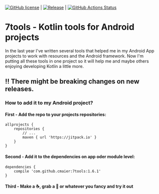 [![GitHub license](https://img.shields.io/github/license/dcendents/android-maven-gradle-plugin.svg)](http://www.apache.org/licenses/LICENSE-2.0.html) |
[![Release](https://jitpack.io/v/cmaier/7tools.svg)](https://jitpack.io/#cmaier/7tools) |
[![GitHub Actions Status](https://github.com/cmaier/7tools/workflows/7tools%20CI/badge.svg)](https://github.com/cmaier/7tools/actions)

# 7tools - Kotlin tools for Android projects

In the last year I've written several tools that helped me in my Android App projects to work with resources and the Android framework. Now I'm putting all these tools in one project so it will help me and maybe others enjoying developing Kotlin a little more.

## :bangbang: There might be breaking changes on new releases.

### How to add it to my Android project?

#### First - Add the repo to your projects repositories:

```Gradle
allprojects {
    repositories {
        // ...
        maven { url 'https://jitpack.io' }
    }
}
```

#### Second - Add it to the dependencies on app oder module level:

```Gradle
dependencies {
    compile 'com.github.cmaier:7tools:1.6.1'
}
```

#### Third - Make a :coffee:, grab a :beer: or whatever you fancy and try it out
